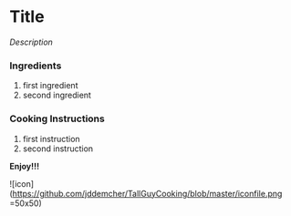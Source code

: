 # Title

*Description*

### Ingredients
1. first ingredient
2. second ingredient

### Cooking Instructions

1. first instruction
2. second instruction

**Enjoy!!!**

![icon](https://github.com/jddemcher/TallGuyCooking/blob/master/iconfile.png =50x50)


